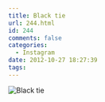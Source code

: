 ```yaml
---
title: Black tie
url: 244.html
id: 244
comments: false
categories:
  - Instagram
date: 2012-10-27 18:27:39
tags:
---
```


![Black tie](http://distilleryimage8.s3.amazonaws.com/a30773b01ff611e2837022000a1fa4bb_7.jpg)